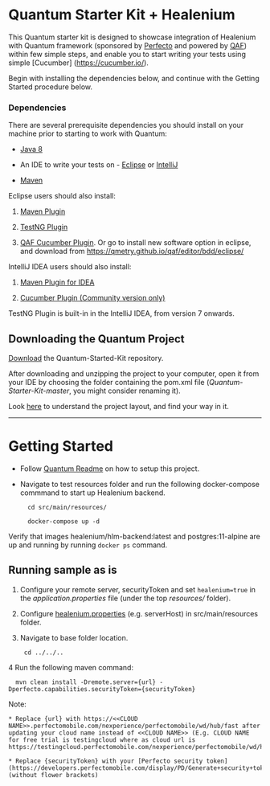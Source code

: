 

# Quantum Starter Kit + Healenium
This Quantum starter kit is designed to showcase integration of Healenium with  Quantum framework (sponsored by [Perfecto](https://www.perfecto.io) and powered by [QAF](https://github.com/qmetry/qaf)) within few simple steps, and enable you to start writing your tests using simple [Cucumber] (https://cucumber.io/).

Begin with installing the dependencies below, and continue with the Getting Started procedure below.

### Dependencies
There are several prerequisite dependencies you should install on your machine prior to starting to work with Quantum:

* [Java 8](http://www.oracle.com/technetwork/java/javase/downloads/jdk8-downloads-2133151.html)

* An IDE to write your tests on - [Eclipse](http://www.eclipse.org/downloads/packages/eclipse-ide-java-developers/marsr) or [IntelliJ](https://www.jetbrains.com/idea/download/#)

* [Maven](https://maven.apache.org/)

Eclipse users should also install:

1. [Maven Plugin](http://marketplace.eclipse.org/content/m2e-connector-maven-dependency-plugin)

2. [TestNG Plugin](http://testng.org/doc/download.html)

3. [QAF Cucumber Plugin](https://marketplace.eclipse.org/content/qaf-bdd-editors). Or go to  install new software option in eclipse, and download from https://qmetry.github.io/qaf/editor/bdd/eclipse/

IntelliJ IDEA users should also install:

1. [Maven Plugin for IDEA](https://plugins.jetbrains.com/plugin/1166)

2. [Cucumber Plugin (Community version only)](https://plugins.jetbrains.com/plugin/7212)

TestNG Plugin is built-in in the IntelliJ IDEA, from version 7 onwards.

## Downloading the Quantum Project

[Download](https://github.com/Project-Quantum/Quantum-Starter-Kit/archive/master.zip) the Quantum-Started-Kit repository.

After downloading and unzipping the project to your computer, open it from your IDE by choosing the folder containing the pom.xml file (_Quantum-Starter-Kit-master_, you might consider renaming it).

Look [here](https://github.com/PerfectoCode/Quantum/wiki/Project%20Layout) to understand the project layout, and find your way in it.

**********************
# Getting Started

* Follow [Quantum Readme](https://github.com/Perfecto-Quantum/Quantum-Starter-Kit/blob/master/README.md) on how to setup this project.

* Navigate to test resources folder and run the following docker-compose commmand to start up Healenium backend. 

		cd src/main/resources/

    	docker-compose up -d

Verify that images healenium/hlm-backend:latest and  postgres:11-alpine are up and running by running ` docker ps ` command.


## Running sample as is

1. Configure your remote server, securityToken and set `healenium=true` in the _application.properties_ file (under the top  _resources/_  folder).
2. Configure [healenium.properties](https://github.com/healenium/healenium-web) (e.g. serverHost) in src/main/resources folder.
3. Navigate to base folder location.

	  	cd ../../..
    
4 Run the following maven command:
    
      mvn clean install -Dremote.server={url} -Dperfecto.capabilities.securityToken={securityToken} 

Note:
        
  	* Replace {url} with https://<<CLOUD NAME>>.perfectomobile.com/nexperience/perfectomobile/wd/hub/fast after updating your cloud name instead of <<CLOUD NAME>> (E.g. CLOUD NAME for free trial is testingcloud where as cloud url is https://testingcloud.perfectomobile.com/nexperience/perfectomobile/wd/hub/fast) 
        
   	* Replace {securityToken} with your [Perfecto security token](https://developers.perfectomobile.com/display/PD/Generate+security+tokens) (without flower brackets)

